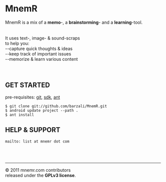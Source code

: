 MnemR
=====

MnemR is a mix of a **memo**-, a **brainstorming**- and a **learning**-tool.<br/>
<br/><br/>
It uses text-, image- & sound-scraps<br/>
to help you:<br/>
--capture quick thoughts & ideas<br/>
--keep track of important issues<br/>
--memorize & learn various content<br/>
<br/><br/>

GET STARTED
-----------
pre-requisites: [git](http://git-scm.com), [sdk](http://developer.android.com/sdk), [ant](http://ant.apache.org)

	$ git clone git://github.com/barzali/MnemR.git
	$ android update project --path .
	$ ant install


HELP & SUPPORT
--------------
	mailto: list at mnemr dot com

<br/><br/>

----------------
&copy; 2011 mnemr.com contributors<br/>
released under the **GPLv3 license**.


